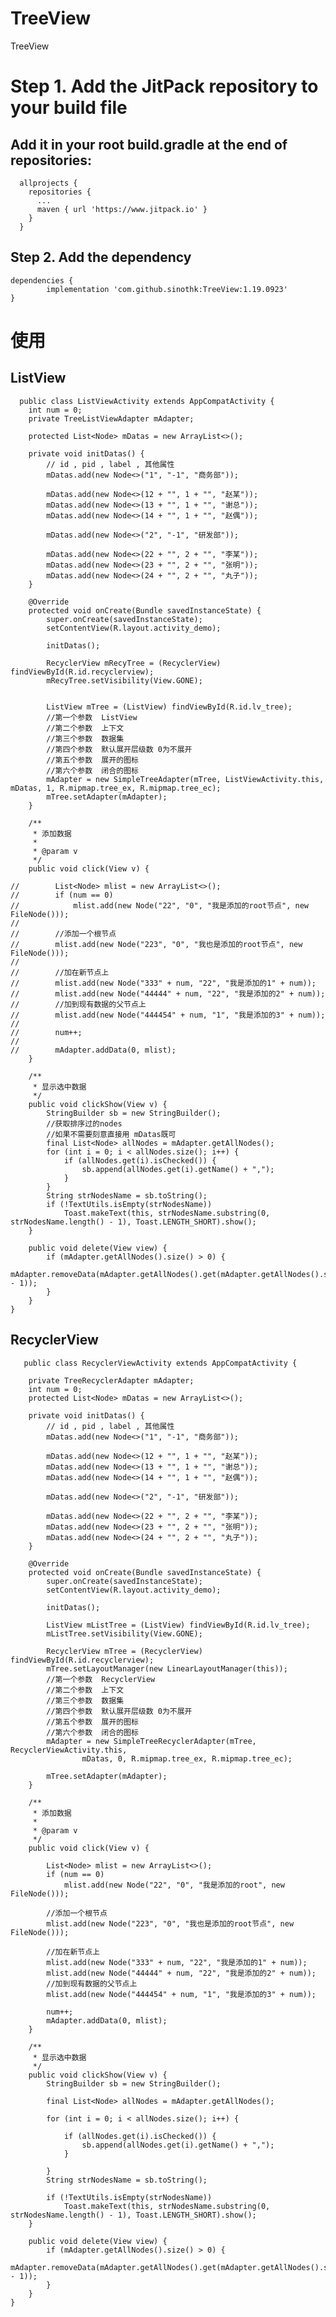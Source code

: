 # TreeView
TreeView


# Step 1. Add the JitPack repository to your build file

  ## Add it in your root build.gradle at the end of repositories:
      allprojects {
        repositories {
          ...
          maven { url 'https://www.jitpack.io' }
        }
      }

  ## Step 2. Add the dependency
    dependencies {
            implementation 'com.github.sinothk:TreeView:1.19.0923'
    }
# 使用
  ## ListView
      public class ListViewActivity extends AppCompatActivity {
        int num = 0;
        private TreeListViewAdapter mAdapter;

        protected List<Node> mDatas = new ArrayList<>();

        private void initDatas() {
            // id , pid , label , 其他属性
            mDatas.add(new Node<>("1", "-1", "商务部"));

            mDatas.add(new Node<>(12 + "", 1 + "", "赵某"));
            mDatas.add(new Node<>(13 + "", 1 + "", "谢总"));
            mDatas.add(new Node<>(14 + "", 1 + "", "赵偶"));

            mDatas.add(new Node<>("2", "-1", "研发部"));

            mDatas.add(new Node<>(22 + "", 2 + "", "李某"));
            mDatas.add(new Node<>(23 + "", 2 + "", "张明"));
            mDatas.add(new Node<>(24 + "", 2 + "", "丸子"));
        }

        @Override
        protected void onCreate(Bundle savedInstanceState) {
            super.onCreate(savedInstanceState);
            setContentView(R.layout.activity_demo);

            initDatas();

            RecyclerView mRecyTree = (RecyclerView) findViewById(R.id.recyclerview);
            mRecyTree.setVisibility(View.GONE);


            ListView mTree = (ListView) findViewById(R.id.lv_tree);
            //第一个参数  ListView
            //第二个参数  上下文
            //第三个参数  数据集
            //第四个参数  默认展开层级数 0为不展开
            //第五个参数  展开的图标
            //第六个参数  闭合的图标
            mAdapter = new SimpleTreeAdapter(mTree, ListViewActivity.this, mDatas, 1, R.mipmap.tree_ex, R.mipmap.tree_ec);
            mTree.setAdapter(mAdapter);
        }

        /**
         * 添加数据
         *
         * @param v
         */
        public void click(View v) {

    //        List<Node> mlist = new ArrayList<>();
    //        if (num == 0)
    //            mlist.add(new Node("22", "0", "我是添加的root节点", new FileNode()));
    //
    //        //添加一个根节点
    //        mlist.add(new Node("223", "0", "我也是添加的root节点", new FileNode()));
    //
    //        //加在新节点上
    //        mlist.add(new Node("333" + num, "22", "我是添加的1" + num));
    //        mlist.add(new Node("44444" + num, "22", "我是添加的2" + num));
    //        //加到现有数据的父节点上
    //        mlist.add(new Node("444454" + num, "1", "我是添加的3" + num));
    //
    //        num++;
    //
    //        mAdapter.addData(0, mlist);
        }

        /**
         * 显示选中数据
         */
        public void clickShow(View v) {
            StringBuilder sb = new StringBuilder();
            //获取排序过的nodes
            //如果不需要刻意直接用 mDatas既可
            final List<Node> allNodes = mAdapter.getAllNodes();
            for (int i = 0; i < allNodes.size(); i++) {
                if (allNodes.get(i).isChecked()) {
                    sb.append(allNodes.get(i).getName() + ",");
                }
            }
            String strNodesName = sb.toString();
            if (!TextUtils.isEmpty(strNodesName))
                Toast.makeText(this, strNodesName.substring(0, strNodesName.length() - 1), Toast.LENGTH_SHORT).show();
        }

        public void delete(View view) {
            if (mAdapter.getAllNodes().size() > 0) {
                mAdapter.removeData(mAdapter.getAllNodes().get(mAdapter.getAllNodes().size() - 1));
            }
        }
    }
    
   ## RecyclerView
       public class RecyclerViewActivity extends AppCompatActivity {

        private TreeRecyclerAdapter mAdapter;
        int num = 0;
        protected List<Node> mDatas = new ArrayList<>();

        private void initDatas() {
            // id , pid , label , 其他属性
            mDatas.add(new Node<>("1", "-1", "商务部"));

            mDatas.add(new Node<>(12 + "", 1 + "", "赵某"));
            mDatas.add(new Node<>(13 + "", 1 + "", "谢总"));
            mDatas.add(new Node<>(14 + "", 1 + "", "赵偶"));

            mDatas.add(new Node<>("2", "-1", "研发部"));

            mDatas.add(new Node<>(22 + "", 2 + "", "李某"));
            mDatas.add(new Node<>(23 + "", 2 + "", "张明"));
            mDatas.add(new Node<>(24 + "", 2 + "", "丸子"));
        }

        @Override
        protected void onCreate(Bundle savedInstanceState) {
            super.onCreate(savedInstanceState);
            setContentView(R.layout.activity_demo);

            initDatas();

            ListView mListTree = (ListView) findViewById(R.id.lv_tree);
            mListTree.setVisibility(View.GONE);

            RecyclerView mTree = (RecyclerView) findViewById(R.id.recyclerview);
            mTree.setLayoutManager(new LinearLayoutManager(this));
            //第一个参数  RecyclerView
            //第二个参数  上下文
            //第三个参数  数据集
            //第四个参数  默认展开层级数 0为不展开
            //第五个参数  展开的图标
            //第六个参数  闭合的图标
            mAdapter = new SimpleTreeRecyclerAdapter(mTree, RecyclerViewActivity.this,
                    mDatas, 0, R.mipmap.tree_ex, R.mipmap.tree_ec);

            mTree.setAdapter(mAdapter);
        }

        /**
         * 添加数据
         *
         * @param v
         */
        public void click(View v) {

            List<Node> mlist = new ArrayList<>();
            if (num == 0)
                mlist.add(new Node("22", "0", "我是添加的root", new FileNode()));

            //添加一个根节点
            mlist.add(new Node("223", "0", "我也是添加的root节点", new FileNode()));

            //加在新节点上
            mlist.add(new Node("333" + num, "22", "我是添加的1" + num));
            mlist.add(new Node("44444" + num, "22", "我是添加的2" + num));
            //加到现有数据的父节点上
            mlist.add(new Node("444454" + num, "1", "我是添加的3" + num));

            num++;
            mAdapter.addData(0, mlist);
        }

        /**
         * 显示选中数据
         */
        public void clickShow(View v) {
            StringBuilder sb = new StringBuilder();

            final List<Node> allNodes = mAdapter.getAllNodes();

            for (int i = 0; i < allNodes.size(); i++) {

                if (allNodes.get(i).isChecked()) {
                    sb.append(allNodes.get(i).getName() + ",");
                }

            }
            String strNodesName = sb.toString();

            if (!TextUtils.isEmpty(strNodesName))
                Toast.makeText(this, strNodesName.substring(0, strNodesName.length() - 1), Toast.LENGTH_SHORT).show();
        }

        public void delete(View view) {
            if (mAdapter.getAllNodes().size() > 0) {
                mAdapter.removeData(mAdapter.getAllNodes().get(mAdapter.getAllNodes().size() - 1));
            }
        }
    }
